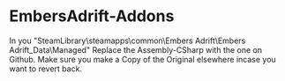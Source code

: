 # EmbersAdrift-Addons

In you "SteamLibrary\steamapps\common\Embers Adrift\Embers Adrift_Data\Managed" Replace the Assembly-CSharp with the one on Github.
Make sure you make a Copy of the Original elsewhere incase you want to revert back.